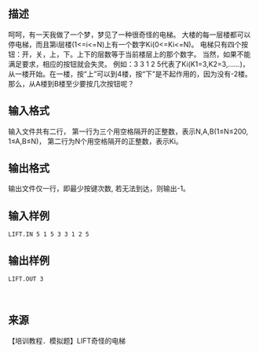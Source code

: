 ## 描述

呵呵，有一天我做了一个梦，梦见了一种很奇怪的电梯。 大楼的每一层楼都可以停电梯，而且第i层楼(1<=i<=N)上有一个数字Ki(0<=Ki<=N)。 电梯只有四个按钮：开，关，上，下。上下的层数等于当前楼层上的那个数字。 当然，如果不能满足要求，相应的按钮就会失灵。 例如：3 3 1 2 5代表了Ki(K1=3,K2=3,……)， 从一楼开始。在一楼，按“上”可以到4楼，按“下”是不起作用的，因为没有-2楼。那么，从A楼到B楼至少要按几次按钮呢？

## 输入格式

输入文件共有二行， 第一行为三个用空格隔开的正整数，表示N,A,B(1≤N≤200, 1≤A,B≤N)， 第二行为N个用空格隔开的正整数，表示Ki。

## 输出格式

输出文件仅一行，即最少按键次数, 若无法到达，则输出-1。

## 输入样例

```plaintext
LIFT.IN 5 1 5 3 3 1 2 5 
```

## 输出样例

```plaintext
LIFT.OUT 3 
```



 

## 来源

【培训教程．模拟题】LIFT奇怪的电梯

